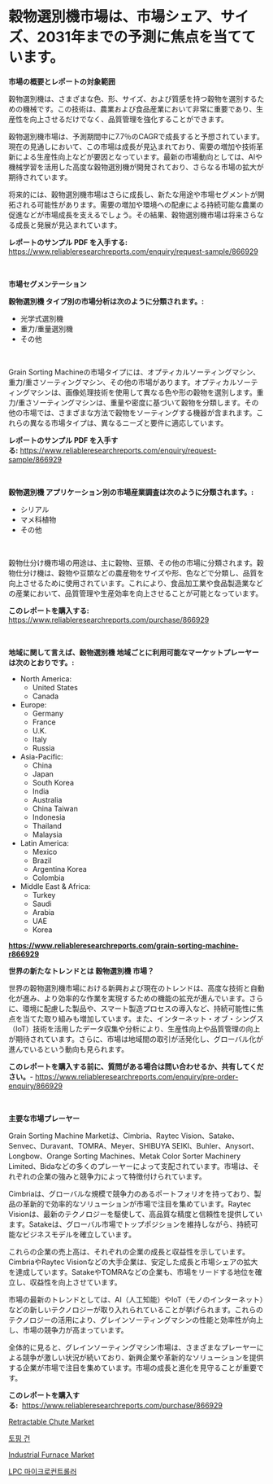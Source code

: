 <p><h1>穀物選別機市場は、市場シェア、サイズ、2031年までの予測に焦点を当てています。</h1></p><p><strong>市場の概要とレポートの対象範囲</strong></p>
<p><p>穀物選別機は、さまざまな色、形、サイズ、および質感を持つ穀物を選別するための機械です。この技術は、農業および食品産業において非常に重要であり、生産性を向上させるだけでなく、品質管理を強化することができます。</p><p>穀物選別機市場は、予測期間中に7.7％のCAGRで成長すると予想されています。現在の見通しにおいて、この市場は成長が見込まれており、需要の増加や技術革新による生産性向上などが要因となっています。最新の市場動向としては、AIや機械学習を活用した高度な穀物選別機が開発されており、さらなる市場の拡大が期待されています。</p><p>将来的には、穀物選別機市場はさらに成長し、新たな用途や市場セグメントが開拓される可能性があります。需要の増加や環境への配慮による持続可能な農業の促進などが市場成長を支えるでしょう。その結果、穀物選別機市場は将来さらなる成長と発展が見込まれています。</p></p>
<p><strong>レポートのサンプル PDF を入手する:</strong> <a href="https://www.reliableresearchreports.com/enquiry/request-sample/866929">https://www.reliableresearchreports.com/enquiry/request-sample/866929</a></p>
<p>&nbsp;</p>
<p><strong>市場セグメンテーション</strong></p>
<p><strong>穀物選別機 タイプ別の市場分析は次のように分類されます。:</strong></p>
<p><ul><li>光学式選別機</li><li>重力/重量選別機</li><li>その他</li></ul></p>
<p>&nbsp;</p>
<p><p>Grain Sorting Machineの市場タイプには、オプティカルソーティングマシン、重力/重さソーティングマシン、その他の市場があります。オプティカルソーティングマシンは、画像処理技術を使用して異なる色や形の穀物を選別します。重力/重さソーティングマシンは、重量や密度に基づいて穀物を分類します。その他の市場では、さまざまな方法で穀物をソーティングする機器が含まれます。これらの異なる市場タイプは、異なるニーズと要件に適応しています。</p></p>
<p><strong>レポートのサンプル PDF を入手する:</strong>&nbsp;<a href="https://www.reliableresearchreports.com/enquiry/request-sample/866929">https://www.reliableresearchreports.com/enquiry/request-sample/866929</a></p>
<p>&nbsp;</p>
<p><strong> 穀物選別機 アプリケーション別の市場産業調査は次のように分類されます。:</strong></p>
<p><ul><li>シリアル</li><li>マメ科植物</li><li>その他</li></ul></p>
<p>&nbsp;</p>
<p><p>穀物仕分け機市場の用途は、主に穀物、豆類、その他の市場に分類されます。穀物仕分け機は、穀物や豆類などの農産物をサイズや形、色などで分類し、品質を向上させるために使用されています。これにより、食品加工業や食品製造業などの産業において、品質管理や生産効率を向上させることが可能となっています。</p></p>
<p><strong>このレポートを購入する:</strong>&nbsp; <a href="https://www.reliableresearchreports.com/purchase/866929">https://www.reliableresearchreports.com/purchase/866929</a></p>
<p>&nbsp;</p>
<p><strong>地域に関して言えば、穀物選別機 地域ごとに利用可能なマーケットプレーヤーは次のとおりです。:</strong></p>
<p><ul>
    <li>
        North America:
        <ul>
            <li>United States</li>
            <li>Canada</li>
        </ul>
    </li>
    <li>
        Europe:
        <ul>
            <li>Germany</li>
            <li>France</li>
            <li>U.K.</li>
            <li>Italy</li>
            <li>Russia</li>
        </ul>
    </li>
    <li>
        Asia-Pacific:
        <ul>
            <li>China</li>
            <li>Japan</li>
            <li>South Korea</li>
            <li>India</li>
            <li>Australia</li>
            <li>China Taiwan</li>
            <li>Indonesia</li>
            <li>Thailand</li>
            <li>Malaysia</li>
        </ul>
    </li>
    <li>
        Latin America:
        <ul>
            <li>Mexico</li>
            <li>Brazil</li>
            <li>Argentina Korea</li>
            <li>Colombia</li>
        </ul>
    </li>
    <li>
        Middle East & Africa:
        <ul>
            <li>Turkey</li>
            <li>Saudi</li>
            <li>Arabia</li>
            <li>UAE</li>
            <li>Korea</li>
        </ul>
    </li>
    </ul></p>
<p><strong><a href="https://www.reliableresearchreports.com/grain-sorting-machine-r866929">https://www.reliableresearchreports.com/grain-sorting-machine-r866929</a></strong>&nbsp;</p>
<p><strong>世界の新たなトレンドとは 穀物選別機 市場？</strong></p>
<p><p>世界の穀物選別機市場における新興および現在のトレンドは、高度な技術と自動化が進み、より効率的な作業を実現するための機能の拡充が進んでいます。さらに、環境に配慮した製品や、スマート製造プロセスの導入など、持続可能性に焦点を当てた取り組みも増加しています。また、インターネット・オブ・シングス（IoT）技術を活用したデータ収集や分析により、生産性向上や品質管理の向上が期待されています。さらに、市場は地域間の取引が活発化し、グローバル化が進んでいるという動向も見られます。</p></p>
<p><strong>このレポートを購入する前に、質問がある場合は問い合わせるか、共有してください。</strong>- <a href="https://www.reliableresearchreports.com/enquiry/pre-order-enquiry/866929">https://www.reliableresearchreports.com/enquiry/pre-order-enquiry/866929</a></p>
<p>&nbsp;</p>
<p><strong>主要な市場プレーヤー</strong></p>
<p><p>Grain Sorting Machine Marketは、Cimbria、Raytec Vision、Satake、Senvec、Duravant、TOMRA、Meyer、SHIBUYA SEIKI、Buhler、Anysort、Longbow、Orange Sorting Machines、Metak Color Sorter Machinery Limited、Bidaなどの多くのプレーヤーによって支配されています。市場は、それぞれの企業の強みと競争力によって特徴付けられています。</p><p>Cimbriaは、グローバルな規模で競争力のあるポートフォリオを持っており、製品の革新的で効率的なソリューションが市場で注目を集めています。Raytec Visionは、最新のテクノロジーを駆使して、高品質な精度と信頼性を提供しています。Satakeは、グローバル市場でトップポジションを維持しながら、持続可能なビジネスモデルを確立しています。</p><p>これらの企業の売上高は、それぞれの企業の成長と収益性を示しています。CimbriaやRaytec Visionなどの大手企業は、安定した成長と市場シェアの拡大を達成しています。SatakeやTOMRAなどの企業も、市場をリードする地位を確立し、収益性を向上させています。</p><p>市場の最新のトレンドとしては、AI（人工知能）やIoT（モノのインターネット）などの新しいテクノロジーが取り入れられていることが挙げられます。これらのテクノロジーの活用により、グレインソーティングマシンの性能と効率性が向上し、市場の競争力が高まっています。</p><p>全体的に見ると、グレインソーティングマシン市場は、さまざまなプレーヤーによる競争が激しい状況が続いており、新興企業や革新的なソリューションを提供する企業が市場で注目を集めています。市場の成長と進化を見守ることが重要です。</p></p>
<p><strong>このレポートを購入する:</strong>&nbsp;&nbsp;<a href="https://www.reliableresearchreports.com/purchase/866929">https://www.reliableresearchreports.com/purchase/866929</a></p>
<p><p><a href="https://github.com/provorikovar/Market-Research-Report-List-4/blob/main/retractable-chute-market.md">Retractable Chute Market</a></p><p><a href="https://github.com/JeromeRtyau89966/Market-Research-Report-List-1/blob/main/742697530888.md">토핑 건</a></p><p><a href="https://github.com/angelajermaine/Market-Research-Report-List-3/blob/main/industrial-furnace-market.md">Industrial Furnace Market</a></p><p><a href="https://github.com/bvubpqd5241630/Market-Research-Report-List-1/blob/main/115284642088.md">LPC 마이크로컨트롤러</a></p></p>
